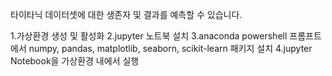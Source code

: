 타이타닉 데이터셋에 대한 생존자 및 결과를 예측할 수 있습니다.

1.가상환경 생성 및 활성화
2.jupyter 노트북 설치
3.anaconda powershell 프롬프트에서 numpy, pandas, matplotlib, seaborn, scikit-learn 패키지 설치
4.jupyter Notebook을 가상환경 내에서 실행
